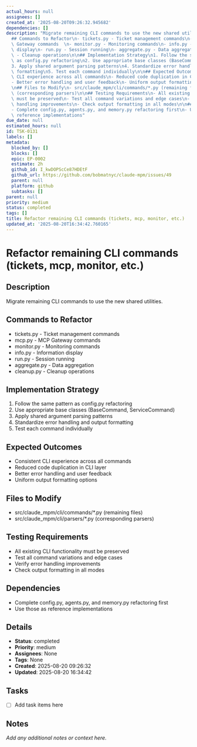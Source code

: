 ```yaml
---
actual_hours: null
assignees: []
created_at: '2025-08-20T09:26:32.945682'
dependencies: []
description: "Migrate remaining CLI commands to use the new shared utilities.\n\n\
  ## Commands to Refactor\n- tickets.py - Ticket management commands\n- mcp.py - MCP\
  \ Gateway commands  \n- monitor.py - Monitoring commands\n- info.py - Information\
  \ display\n- run.py - Session running\n- aggregate.py - Data aggregation\n- cleanup.py\
  \ - Cleanup operations\n\n## Implementation Strategy\n1. Follow the same pattern\
  \ as config.py refactoring\n2. Use appropriate base classes (BaseCommand, ServiceCommand)\n\
  3. Apply shared argument parsing patterns\n4. Standardize error handling and output\
  \ formatting\n5. Test each command individually\n\n## Expected Outcomes\n- Consistent\
  \ CLI experience across all commands\n- Reduced code duplication in CLI layer\n\
  - Better error handling and user feedback\n- Uniform output formatting options\n\
  \n## Files to Modify\n- src/claude_mpm/cli/commands/*.py (remaining files)\n- src/claude_mpm/cli/parsers/*.py\
  \ (corresponding parsers)\n\n## Testing Requirements\n- All existing CLI functionality\
  \ must be preserved\n- Test all command variations and edge cases\n- Verify error\
  \ handling improvements\n- Check output formatting in all modes\n\n## Dependencies\n\
  - Complete config.py, agents.py, and memory.py refactoring first\n- Use those as\
  \ reference implementations"
due_date: null
estimated_hours: null
id: TSK-0131
labels: []
metadata:
  blocked_by: []
  blocks: []
  epic: EP-0002
  estimate: 2h
  github_id: I_kwDOPScCe87HDEtF
  github_url: https://github.com/bobmatnyc/claude-mpm/issues/49
  parent: null
  platform: github
  subtasks: []
parent: null
priority: medium
status: completed
tags: []
title: Refactor remaining CLI commands (tickets, mcp, monitor, etc.)
updated_at: '2025-08-20T16:34:42.760165'
---
```


# Refactor remaining CLI commands (tickets, mcp, monitor, etc.)

## Description
Migrate remaining CLI commands to use the new shared utilities.

## Commands to Refactor
- tickets.py - Ticket management commands
- mcp.py - MCP Gateway commands  
- monitor.py - Monitoring commands
- info.py - Information display
- run.py - Session running
- aggregate.py - Data aggregation
- cleanup.py - Cleanup operations

## Implementation Strategy
1. Follow the same pattern as config.py refactoring
2. Use appropriate base classes (BaseCommand, ServiceCommand)
3. Apply shared argument parsing patterns
4. Standardize error handling and output formatting
5. Test each command individually

## Expected Outcomes
- Consistent CLI experience across all commands
- Reduced code duplication in CLI layer
- Better error handling and user feedback
- Uniform output formatting options

## Files to Modify
- src/claude_mpm/cli/commands/*.py (remaining files)
- src/claude_mpm/cli/parsers/*.py (corresponding parsers)

## Testing Requirements
- All existing CLI functionality must be preserved
- Test all command variations and edge cases
- Verify error handling improvements
- Check output formatting in all modes

## Dependencies
- Complete config.py, agents.py, and memory.py refactoring first
- Use those as reference implementations

## Details
- **Status**: completed
- **Priority**: medium
- **Assignees**: None
- **Tags**: None
- **Created**: 2025-08-20 09:26:32
- **Updated**: 2025-08-20 16:34:42

## Tasks
- [ ] Add task items here

## Notes
_Add any additional notes or context here._
